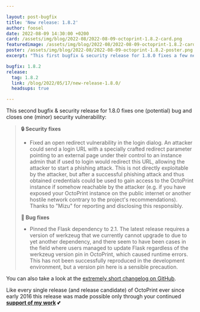 ```yaml
---

layout: post-bugfix
title: 'New release: 1.8.2'
author: foosel
date: 2022-08-09 14:30:00 +0200
card: /assets/img/blog/2022-08/2022-08-09-octoprint-1.8.2-card.png
featuredimage: /assets/img/blog/2022-08/2022-08-09-octoprint-1.8.2-card.png
poster: /assets/img/blog/2022-08/2022-08-09-octoprint-1.8.2-poster.png
excerpt: "This first bugfix & security release for 1.8.0 fixes a few new issues reported, including one security vulnerability."

bugfix: 1.8.2
release:
  tag: 1.8.2
  link: /blog/2022/05/17/new-release-1.8.0/
  headsups: true

---
```


This second bugfix & security release for 1.8.0 fixes one (potential) bug and closes one (minor) security
vulnerability:

> **🔒 Security fixes**
>
> - Fixed an open redirect vulnerability in the login dialog. An attacker could send a login URL with a specially crafted redirect parameter pointing to an external page under their control to an instance admin that if used to login would redirect this URL, allowing the attacker to start a phishing attack. This is not directly exploitable by the attacker, but after a successful phishing attack and thus obtained credentials could be used to gain access to the OctoPrint instance if somehow reachable by the attacker (e.g. if you have exposed your OctoPrint instance on the public internet or another hostile network contrary to the project's recommendations). Thanks to "Mizu" for reporting and disclosing this responsibly.
>
> **🐛 Bug fixes**
>
> - Pinned the Flask dependency to 2.1. The latest release requires a version of werkzeug that we currently cannot upgrade to due to yet another dependency, and there seem to have been cases in the field where users managed to update Flask regardless of the werkzeug version pin in OctoPrint, which caused runtime errors. This has not been successfully reproduced in the development environment, but a version pin here is a sensible precaution.

You can also take a look at the [extremely short changelog on GitHub](https://github.com/OctoPrint/OctoPrint/releases/tag/1.8.2).

Like every single release (and release candidate) of OctoPrint ever since early 2016 this release was made possible only
through your continued **[support of my work](/support-octoprint/)** 💕
